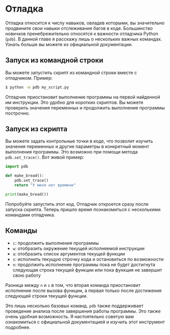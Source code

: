 # Отладка

Отладка относится к числу навыков, овладев которыми, вы значительно продвините
свои навыки отслеживания багов в коде. Большинство новичков пренебрежительно
относятся к важности отладчика Python (`pdb`). В данной главе я расскажу
лишь о нескольких важных командах. Узнать больше вы можете из официальной
документации.

## Запуск из командной строки

Вы можете запустить скрипт из командной строки вместе с отладчиком. Пример:

```bash
$ python -m pdb my_script.py
```

Отладчик приостановит выполнение программы на первой найденной им инструкции.
Это удобно для коротких скриптов. Вы можете проверить значения переменных и
продолжить выполнение программы построчно.

## Запуск из скрипта

Вы можете задать контрольные точки в коде, что позволит изучить значения
переменных и другие параметры в конкретный момент выполнения программы. Это
возможно при помощи метода `pdb.set_trace()`. Вот живой пример:

```python
import pdb

def make_bread():
    pdb.set_trace()
    return "У меня нет времени"

print(make_bread())
```

Попробуйте запустить этот код. Отладчик откроется сразу после запуска скрипта.
Теперь пришло время познакомиться с несколькими командами отладчика.

## Команды

- `c`: продолжить выполнения программы
- `w`: отобразить окружение текущей исполняемой инструкции
- `a`: отобразить список аргументов текущей функции
- `s`: исполнить текущую строчку кода и остановиться по возможности
- `n`: продолжить исполнение программы пока не будет достигнута следующая
  строка текущей функции или пока функция не завершит свою работу

Разница между `n` и `s` в том, что вторая команда приостановит исполнение
после вызова функции, а первая только после достижения следующей строки текущей
функции.

Это лишь несколько базовых команд. `pdb` также поддерживает проведение
анализа после завершения работы программы. Это также очень удобная возможность.
Я настоятельно советую вам ознакомиться с официальной документацией и изучить
этот инструмент подробнее.
